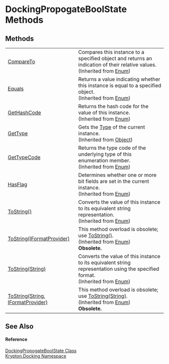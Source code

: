 # DockingPropogateBoolState Methods




## Methods
<table>
<tr>
<td><a href="https://learn.microsoft.com/dotnet/api/system.enum.compareto#system-enum-compareto(system-object)" target="_blank" rel="noopener noreferrer">CompareTo</a></td>
<td>Compares this instance to a specified object and returns an indication of their relative values.<br />(Inherited from <a href="https://learn.microsoft.com/dotnet/api/system.enum" target="_blank" rel="noopener noreferrer">Enum</a>)</td></tr>
<tr>
<td><a href="https://learn.microsoft.com/dotnet/api/system.enum.equals#system-enum-equals(system-object)" target="_blank" rel="noopener noreferrer">Equals</a></td>
<td>Returns a value indicating whether this instance is equal to a specified object.<br />(Inherited from <a href="https://learn.microsoft.com/dotnet/api/system.enum" target="_blank" rel="noopener noreferrer">Enum</a>)</td></tr>
<tr>
<td><a href="https://learn.microsoft.com/dotnet/api/system.enum.gethashcode#system-enum-gethashcode" target="_blank" rel="noopener noreferrer">GetHashCode</a></td>
<td>Returns the hash code for the value of this instance.<br />(Inherited from <a href="https://learn.microsoft.com/dotnet/api/system.enum" target="_blank" rel="noopener noreferrer">Enum</a>)</td></tr>
<tr>
<td><a href="https://learn.microsoft.com/dotnet/api/system.object.gettype#system-object-gettype" target="_blank" rel="noopener noreferrer">GetType</a></td>
<td>Gets the <a href="https://learn.microsoft.com/dotnet/api/system.type" target="_blank" rel="noopener noreferrer">Type</a> of the current instance.<br />(Inherited from <a href="https://learn.microsoft.com/dotnet/api/system.object" target="_blank" rel="noopener noreferrer">Object</a>)</td></tr>
<tr>
<td><a href="https://learn.microsoft.com/dotnet/api/system.enum.gettypecode#system-enum-gettypecode" target="_blank" rel="noopener noreferrer">GetTypeCode</a></td>
<td>Returns the type code of the underlying type of this enumeration member.<br />(Inherited from <a href="https://learn.microsoft.com/dotnet/api/system.enum" target="_blank" rel="noopener noreferrer">Enum</a>)</td></tr>
<tr>
<td><a href="https://learn.microsoft.com/dotnet/api/system.enum.hasflag#system-enum-hasflag(system-enum)" target="_blank" rel="noopener noreferrer">HasFlag</a></td>
<td>Determines whether one or more bit fields are set in the current instance.<br />(Inherited from <a href="https://learn.microsoft.com/dotnet/api/system.enum" target="_blank" rel="noopener noreferrer">Enum</a>)</td></tr>
<tr>
<td><a href="https://learn.microsoft.com/dotnet/api/system.enum.tostring#system-enum-tostring" target="_blank" rel="noopener noreferrer">ToString()</a></td>
<td>Converts the value of this instance to its equivalent string representation.<br />(Inherited from <a href="https://learn.microsoft.com/dotnet/api/system.enum" target="_blank" rel="noopener noreferrer">Enum</a>)</td></tr>
<tr>
<td><a href="https://learn.microsoft.com/dotnet/api/system.enum.tostring#system-enum-tostring(system-iformatprovider)" target="_blank" rel="noopener noreferrer">ToString(IFormatProvider)</a></td>
<td>This method overload is obsolete; use <a href="https://learn.microsoft.com/dotnet/api/system.enum.tostring#system-enum-tostring" target="_blank" rel="noopener noreferrer">ToString()</a>.<br />(Inherited from <a href="https://learn.microsoft.com/dotnet/api/system.enum" target="_blank" rel="noopener noreferrer">Enum</a>)<br /><strong>Obsolete.</strong></td></tr>
<tr>
<td><a href="https://learn.microsoft.com/dotnet/api/system.enum.tostring#system-enum-tostring(system-string)" target="_blank" rel="noopener noreferrer">ToString(String)</a></td>
<td>Converts the value of this instance to its equivalent string representation using the specified format.<br />(Inherited from <a href="https://learn.microsoft.com/dotnet/api/system.enum" target="_blank" rel="noopener noreferrer">Enum</a>)</td></tr>
<tr>
<td><a href="https://learn.microsoft.com/dotnet/api/system.enum.tostring#system-enum-tostring(system-string-system-iformatprovider)" target="_blank" rel="noopener noreferrer">ToString(String, IFormatProvider)</a></td>
<td>This method overload is obsolete; use <a href="https://learn.microsoft.com/dotnet/api/system.enum.tostring#system-enum-tostring(system-string)" target="_blank" rel="noopener noreferrer">ToString(String)</a>.<br />(Inherited from <a href="https://learn.microsoft.com/dotnet/api/system.enum" target="_blank" rel="noopener noreferrer">Enum</a>)<br /><strong>Obsolete.</strong></td></tr>
</table>

## See Also


#### Reference
<a href="c38a9091-18c6-6a98-6c4e-cb338e40b480.md">DockingPropogateBoolState Class</a>  
<a href="98399376-cf41-9454-4b4d-4fab2ca20bc7.md">Krypton.Docking Namespace</a>  
